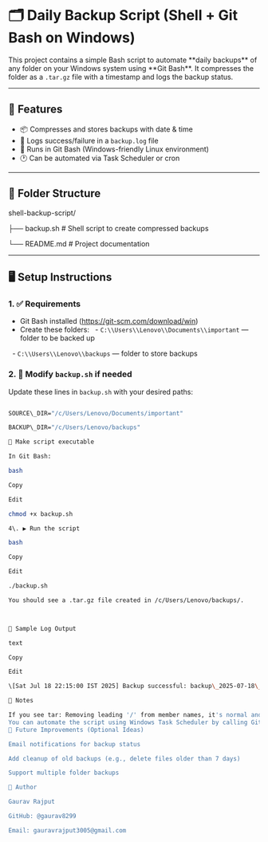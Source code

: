 # 🗂️ Daily Backup Script (Shell + Git Bash on Windows)



This project contains a simple Bash script to automate \*\*daily backups\*\* of any folder on your Windows system using \*\*Git Bash\*\*. It compresses the folder as a `.tar.gz` file with a timestamp and logs the backup status.



---



## 🔧 Features



- 📦 Compresses and stores backups with date \& time
- 📝 Logs success/failure in a `backup.log` file
- 🐧 Runs in Git Bash (Windows-friendly Linux environment)
- 🕐 Can be automated via Task Scheduler or cron

---

## 📁 Folder Structure

shell-backup-script/

├── backup.sh # Shell script to create compressed backups

└── README.md # Project documentation

---

## 🖥️ Setup Instructions

### 1. ✅ Requirements

- Git Bash installed (https://git-scm.com/download/win)
- Create these folders:
&nbsp; - `C:\\Users\\Lenovo\\Documents\\important` — folder to be backed up

&nbsp; - `C:\\Users\\Lenovo\\backups` — folder to store backups

### 2. 📜 Modify `backup.sh` if needed

Update these lines in `backup.sh` with your desired paths:

```bash

SOURCE\_DIR="/c/Users/Lenovo/Documents/important"

BACKUP\_DIR="/c/Users/Lenovo/backups"

🔐 Make script executable

In Git Bash:

bash

Copy

Edit

chmod +x backup.sh

4\. ▶️ Run the script

bash

Copy

Edit

./backup.sh

You should see a .tar.gz file created in /c/Users/Lenovo/backups/.



🧾 Sample Log Output

text

Copy

Edit

\[Sat Jul 18 22:15:00 IST 2025] Backup successful: backup\_2025-07-18\_22-15-00.tar.gz

🧠 Notes

If you see tar: Removing leading '/' from member names, it's normal and safe to ignore.
You can automate the script using Windows Task Scheduler by calling Git Bash and this script.
📌 Future Improvements (Optional Ideas)

Email notifications for backup status

Add cleanup of old backups (e.g., delete files older than 7 days)

Support multiple folder backups

🙌 Author

Gaurav Rajput

GitHub: @gaurav8299

Email: gauravrajput3005@gmail.com
